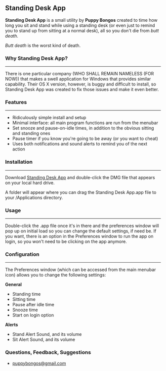 ## Standing Desk App

**Standing Desk App** is a small utility by **Puppy Bongos** created to time how long you sit and stand while using a standing desk (or even just to remind you to stand up from sitting at a normal desk), all so you don't die from *butt death*.

*Butt death* is the worst kind of death.

### Why Standing Desk App?
---
There is one particular company (WHO SHALL REMAIN NAMELESS (FOR NOW)) that makes a swell application for Windows that provides similar capability. Their OS X version, however, is buggy and difficult to install, so Standing Desk App was created to fix those issues and make it even better.

### Features
---

* Ridiculously simple install and setup
* Minimal interface: all main program functions are run from the menubar
* Set snooze and pause-on-idle times, in addition to the obvious sitting and standing ones
* Pause timer if you know you're going to be away (or you want to cheat)
* Uses both notifications and sound alerts to remind you of the next action

### Installation
---
Download [Standing Desk App](https://github.com/michaelchadwick/standing-desk-app/sda.dmg) and double-click the DMG file that appears on your local hard drive.

A folder will appear where you can drag the Standing Desk App.app file to your /Applications directory.

### Usage
---

Double-click the .app file once it's in there and the preferences window will pop up on initial load so you can change the default settings, if need be. If you want, there is an option in the Preferences window to run the app on login, so you won't need to be clicking on the app anymore.

### Configuration
---
The Preferences window (which can be accessed from the main menubar icon) allows you to change the following settings:

**General**  
* Standing time
* Sitting time
* Pause after idle time
* Snooze time
* Start on login option

**Alerts**
* Stand Alert Sound, and its volume
* Sit Alert Sound, and its volume

### Questions, Feedback, Suggestions
* [puppybongos@gmail.com](mailto:puppybongos@gmail.com)